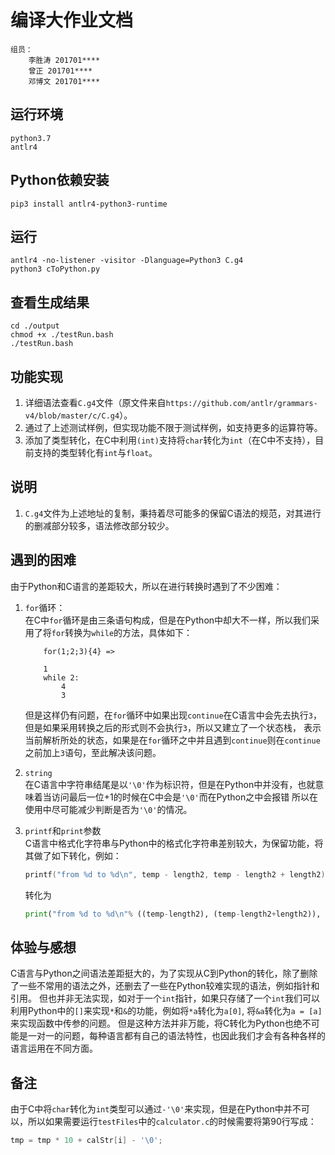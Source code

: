 # 编译大作业文档
    组员：  
        李胜涛 201701****  
        曾正 201701****
        邓博文 201701****

## 运行环境
```shell script
python3.7
antlr4
```

## Python依赖安装
```shell script
pip3 install antlr4-python3-runtime
```

## 运行
```shell script
antlr4 -no-listener -visitor -Dlanguage=Python3 C.g4
python3 cToPython.py
```

## 查看生成结果
```shell script
cd ./output
chmod +x ./testRun.bash
./testRun.bash
```

## 功能实现
1. 详细语法查看`C.g4`文件（原文件来自`https://github.com/antlr/grammars-v4/blob/master/c/C.g4`）。
2. 通过了上述测试样例，但实现功能不限于测试样例，如支持更多的运算符等。 
3. 添加了类型转化，在C中利用`(int)`支持将`char`转化为`int`（在C中不支持），目前支持的类型转化有`int`与`float`。

## 说明
1. `C.g4`文件为上述地址的复制，秉持着尽可能多的保留C语法的规范，对其进行的删减部分较多，语法修改部分较少。

## 遇到的困难
由于Python和C语言的差距较大，所以在进行转换时遇到了不少困难：
1. `for`循环：  
    在C中`for`循环是由三条语句构成，但是在Python中却大不一样，所以我们采用了将`for`转换为`while`的方法，具体如下： 
    ```
        for(1;2;3){4} => 
    
        1
        while 2: 
            4
            3
    ```
    但是这样仍有问题，在`for`循环中如果出现`continue`在C语言中会先去执行`3`，但是如果采用转换之后的形式则不会执行`3`，所以又建立了一个状态栈，
    表示当前解析所处的状态，如果是在`for`循环之中并且遇到`continue`则在`continue`之前加上`3`语句，至此解决该问题。

2. `string`  
    在C语言中字符串结尾是以`'\0'`作为标识符，但是在Python中并没有，也就意味着当访问最后一位+1的时候在C中会是`'\0'`而在Python之中会报错
    所以在使用中尽可能减少判断是否为`'\0'`的情况。

3. `printf`和`print`参数  
    C语言中格式化字符串与Python中的格式化字符串差别较大，为保留功能，将其做了如下转化，例如：
    ```c
    printf("from %d to %d\n", temp - length2, temp - length2 + length2);
    ``` 
    转化为
    ```python
    print("from %d to %d\n"% ((temp-length2), (temp-length2+length2)), end = '')
    ```

## 体验与感想
C语言与Python之间语法差距挺大的，为了实现从C到Python的转化，除了删除了一些不常用的语法之外，还删去了一些在Python较难实现的语法，例如指针和引用。
但也并非无法实现，如对于一个`int`指针，如果只存储了一个`int`我们可以利用Python中的`[]`来实现`*`和`&`的功能，例如将`*a`转化为`a[0]`, 将`&a`转化为`a = [a]`来实现函数中传参的问题。
但是这种方法并非万能，将C转化为Python也绝不可能是一对一的问题，每种语言都有自己的语法特性，也因此我们才会有各种各样的语言运用在不同方面。


## 备注
由于C中将`char`转化为`int`类型可以通过`-'\0'`来实现，但是在Python中并不可以，所以如果需要运行`testFiles`中的`calculator.c`的时候需要将第90行写成：
```c++
tmp = tmp * 10 + calStr[i] - '\0';
```
